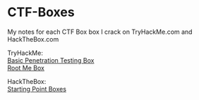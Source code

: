 # CTF-Boxes
My notes for each CTF Box box I crack on TryHackMe.com and HackTheBox.com

TryHackMe:<br>
[Basic Penetration Testing Box](./TryHackMe/BasicPenetrationTestingBox/BasicPenetrationTestingBox.md)<br>
[Root Me Box](./TryHackMe/RootMeBox/RootMeBox.md)<br>

HackTheBox:<br>
[Starting Point Boxes](./HackTheBox/StartingPointBoxes/StartingPointBoxes.md)<br>
